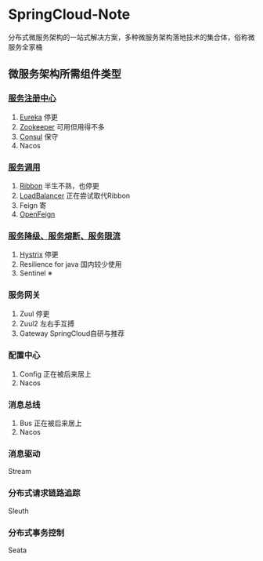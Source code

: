 # SpringCloud-Note

分布式微服务架构的一站式解决方案，多种微服务架构落地技术的集合体，俗称微服务全家桶

## 微服务架构所需组件类型

### [服务注册中心](https://github.com/AsakiAmane/SpringCloud-Note/tree/main/Notes/Service-Registry)

1. [Eureka](https://github.com/AsakiAmane/SpringCloud-Note/blob/main/Notes/Service-Registry/Eureka-Note.md) 停更
2. [Zookeeper](https://github.com/AsakiAmane/SpringCloud-Note/blob/main/Notes/Service-Registry/Zookeeper-Note.md) 可用但用得不多
3. [Consul](https://github.com/AsakiAmane/SpringCloud-Note/blob/main/Notes/Service-Registry/Consul-Note.md) 保守
4. Nacos

### [服务调用](https://github.com/AsakiAmane/SpringCloud-Note/tree/main/Notes/Service-Calling)

1. [Ribbon](https://github.com/AsakiAmane/SpringCloud-Note/blob/main/Notes/Service-Calling/Ribbon.md) 半生不熟，也停更
2. [LoadBalancer](https://github.com/AsakiAmane/SpringCloud-Note/blob/main/Notes/Service-Calling/LoadBalancer.md) 正在尝试取代Ribbon
3. Feign 寄
4. [OpenFeign](https://github.com/AsakiAmane/SpringCloud-Note/blob/main/Notes/Service-Calling/OpenFeign.md)

### [服务降级、服务熔断、服务限流](https://github.com/AsakiAmane/SpringCloud-Note/tree/main/Notes/Service-Submission)

1. [Hystrix](https://github.com/AsakiAmane/SpringCloud-Note/blob/main/Notes/Service-Submission/Hystrix.md) 停更
2. Resilience for java 国内较少使用
3. Sentinel ※

### 服务网关

1. Zuul 停更
2. Zuul2 左右手互搏
3. Gateway SpringCloud自研与推荐

### 配置中心

1. Config 正在被后来居上
2. Nacos

### 消息总线

1. Bus 正在被后来居上
2. Nacos

### 消息驱动

Stream

### 分布式请求链路追踪

Sleuth

### 分布式事务控制

Seata

